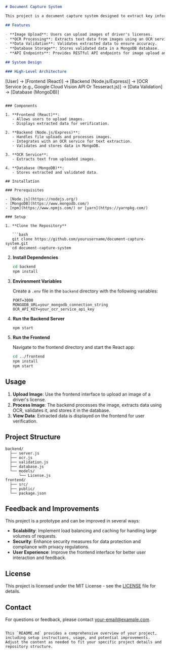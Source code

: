 

```markdown
# Document Capture System

This project is a document capture system designed to extract key information from driver's licenses using Optical Character Recognition (OCR). The system is built using a Node.js backend and a React frontend, with MongoDB as the database for storing extracted data.

## Features

- **Image Upload**: Users can upload images of driver's licenses.
- **OCR Processing**: Extracts text data from images using an OCR service.
- **Data Validation**: Validates extracted data to ensure accuracy.
- **Database Storage**: Stores validated data in a MongoDB database.
- **API Endpoints**: Provides RESTful API endpoints for image upload and data retrieval.

## System Design

### High-Level Architecture

```
[User] -> [Frontend (React)] 
    -> [Backend (Node.js/Express)] 
        -> [OCR Service (e.g., Google Cloud Vision API Or Tesseract.js)] 
        -> [Data Validation] 
        -> [Database (MongoDB)]
```

### Components

1. **Frontend (React)**: 
   - Allows users to upload images.
   - Displays extracted data for verification.

2. **Backend (Node.js/Express)**:
   - Handles file uploads and processes images.
   - Integrates with an OCR service for text extraction.
   - Validates and stores data in MongoDB.

3. **OCR Service**:
   - Extracts text from uploaded images.

4. **Database (MongoDB)**:
   - Stores extracted and validated data.

## Installation

### Prerequisites

- [Node.js](https://nodejs.org/)
- [MongoDB](https://www.mongodb.com/)
- [npm](https://www.npmjs.com/) or [yarn](https://yarnpkg.com/)

### Setup

1. **Clone the Repository**

   ```bash
   git clone https://github.com/yourusername/document-capture-system.git
   cd document-capture-system
   ```

2. **Install Dependencies**

   ```bash
   cd backend
   npm install
   ```

3. **Environment Variables**

   Create a `.env` file in the `backend` directory with the following variables:

   ```
   PORT=3000
   MONGODB_URL=your_mongodb_connection_string
   OCR_API_KEY=your_ocr_service_api_key
   ```

4. **Run the Backend Server**

   ```bash
   npm start
   ```

5. **Run the Frontend**

   Navigate to the frontend directory and start the React app:

   ```bash
   cd ../frontend
   npm install
   npm start
   ```

## Usage

1. **Upload Image**: Use the frontend interface to upload an image of a driver's license.
2. **Process Image**: The backend processes the image, extracts data using OCR, validates it, and stores it in the database.
3. **View Data**: Extracted data is displayed on the frontend for user verification.

## Project Structure

```
backend/
  ├── server.js
  ├── ocr.js
  ├── validation.js
  ├── database.js
  └── models/
      └── License.js
frontend/
  ├── src/
  ├── public/
  └── package.json
```

## Feedback and Improvements

This project is a prototype and can be improved in several ways:

- **Scalability**: Implement load balancing and caching for handling large volumes of requests.
- **Security**: Enhance security measures for data protection and compliance with privacy regulations.
- **User Experience**: Improve the frontend interface for better user interaction and feedback.

## License

This project is licensed under the MIT License - see the [LICENSE](LICENSE) file for details.

## Contact

For questions or feedback, please contact [your-email@example.com](mailto:your-email@example.com).
```

This `README.md` provides a comprehensive overview of your project, including setup instructions, usage, and potential improvements. Adjust the content as needed to fit your specific project details and repository structure.